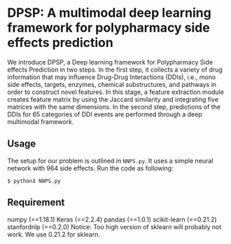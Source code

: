 # DPSP: A multimodal deep learning framework for polypharmacy side effects prediction
We introduce DPSP, a Deep learning framework for Polypharmacy Side effects Prediction in two steps. In the first step, it collects a variety of drug information that may influence Drug-Drug Interactions (DDIs), i.e., mono side effects, targets, enzymes, chemical substructures, and pathways in order to construct novel features. In this stage, a feature extraction module creates feature matrix by using the Jaccard similarity and integrating five matrices with the same dimensions. In the second step, predictions of the DDIs for 65 categories of DDI events are performed through a deep multimodal framework.
## Usage
The setup for our problem is outlined in `NNPS.py`. It uses a simple neural network with 964 side effects. Run the code as following:

```
$ python3 NNPS.py
```
## Requirement
numpy (==1.18.1)
Keras (==2.2.4)
pandas (==1.0.1)
scikit-learn (==0.21.2)
stanfordnlp (==0.2.0)
Notice: Too high version of sklearn will probably not work. We use 0.21.2 for sklearn.
